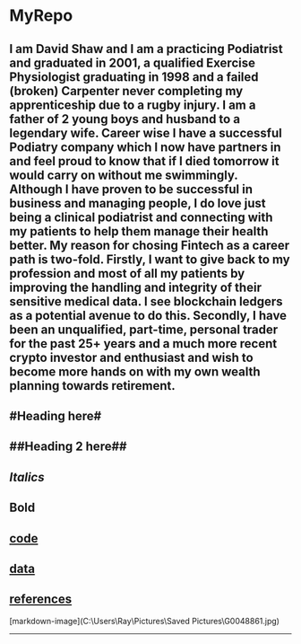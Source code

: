 # MyRepo
I am David Shaw and I am a practicing Podiatrist and graduated in 2001, a qualified Exercise Physiologist graduating in 1998 and a failed (broken) Carpenter never completing my apprenticeship due to a rugby injury. I am a father of 2 young boys and husband to a legendary wife.
Career wise I have a successful Podiatry company which I now have partners in and feel proud to know that if I died tomorrow it would carry on without me swimmingly. Although I have proven to be successful in business and managing people, I do love just being a clinical podiatrist and connecting with my patients to help them manage their health better. 
My reason for chosing Fintech as a career path is two-fold. Firstly, I want to give back to my profession and most of all my patients by improving the handling and integrity of their sensitive medical data. I see blockchain ledgers as a potential avenue to do this. Secondly, I have been an unqualified, part-time, personal trader for the past 25+ years and a much more recent crypto investor and enthusiast and wish to become more hands on with my own wealth planning towards retirement.  
---

#Heading here#
---

##Heading 2 here##
---
*Italics*
---
**Bold**
---

[code](code)
---
[data](data)
---
[references](references)
---
[markdown-image](C:\Users\Ray\Pictures\Saved Pictures\G0048861.jpg)

---
